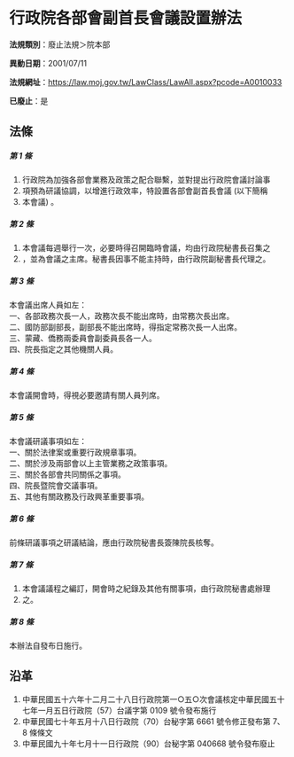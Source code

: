 # 行政院各部會副首長會議設置辦法

**法規類別**：廢止法規＞院本部

**異動日期**：2001/07/11  

**法規網址**：https://law.moj.gov.tw/LawClass/LawAll.aspx?pcode=A0010033

**已廢止**：是



## 法條
##### 第 1 條
1. 行政院為加強各部會業務及政策之配合聯繫，並對提出行政院會議討論事
1. 項預為研議協調，以增進行政效率，特設置各部會副首長會議 (以下簡稱
1. 本會議) 。

##### 第 2 條
1. 本會議每週舉行一次，必要時得召開臨時會議，均由行政院秘書長召集之
1. ，並為會議之主席。秘書長因事不能主持時，由行政院副秘書長代理之。

##### 第 3 條
本會議出席人員如左：  
一、各部政務次長一人，政務次長不能出席時，由常務次長出席。  
二、國防部副部長，副部長不能出席時，得指定常務次長一人出席。  
三、蒙藏、僑務兩委員會副委員長各一人。  
四、院長指定之其他機關人員。

##### 第 4 條
本會議開會時，得視必要邀請有關人員列席。

##### 第 5 條
本會議研議事項如左：  
一、關於法律案或重要行政規章事項。  
二、關於涉及兩部會以上主管業務之政策事項。  
三、關於各部會共同關係之事項。  
四、院長暨院會交議事項。  
五、其他有關政務及行政興革重要事項。

##### 第 6 條
前條研議事項之研議結論，應由行政院秘書長簽陳院長核奪。

##### 第 7 條
1. 本會議議程之編訂，開會時之紀錄及其他有關事項，由行政院秘書處辦理
1. 之。

##### 第 8 條
本辦法自發布日施行。

## 沿革
1. 中華民國五十六年十二月二十八日行政院第一○五○次會議核定中華民國五十七年一月五日行政院（57）台議字第 0109 號令發布施行
1. 中華民國七十年五月十八日行政院（70）台秘字第 6661 號令修正發布第 7、8 條條文
1. 中華民國九十年七月十一日行政院（90）台秘字第 040668 號令發布廢止
